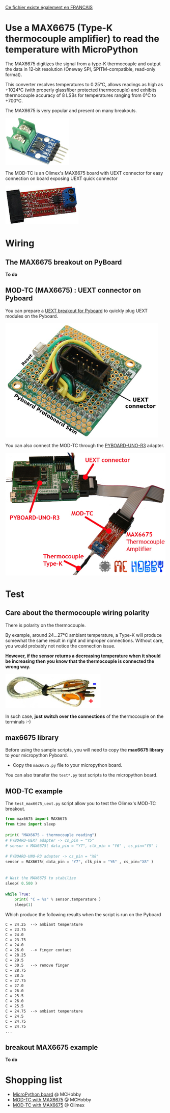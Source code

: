[Ce fichier existe également en FRANCAIS](readme.md)

# Use a MAX6675 (Type-K thermocouple amplifier) to read the temperature with MicroPython

The MAX6675 digitizes the signal from a type-K thermocouple and output the data in 12-bit resolution (Oneway SPI, SPITM-compatible, read-only format).

This converter resolves temperatures to 0.25°C, allows readings as high as +1024°C (with properly glassfiber protected thermocouple) and exhibits thermocouple accuracy of 8 LSBs for temperatures ranging from 0°C to +700°C.

The MAX6675 is very popular and present on many breakouts.

![MAX6675 breakout](docs/_static/max6675-breakout-3.jpg)

The MOD-TC is an Olimex's MAX6675 board with UEXT connector for easy connection on board exposing UEXT quick connector

![MOD-TC from Olimex with MAX6675](docs/_static/mod-tc.jpg)

# Wiring

##  The MAX6675 breakout on PyBoard

__To do__

## MOD-TC (MAX6675) : UEXT connector on Pyboard

You can prepare a [UEXT breakout for Pyboard](https://github.com/mchobby/pyboard-driver/tree/master/UEXT) to quickly plug UEXT modules on the Pyboard.

![MAX6675 to Pyboard-UNO-R3](docs/_static/UEXT-Breakout-LowRes.jpg)

You can also connect the MOD-TC through the [PYBOARD-UNO-R3](https://github.com/mchobby/pyboard-driver/tree/master/UNO-R3) adapter.

![MAX6675 to Pyboard-UNO-R3](docs/_static/max6675-to-PYBOARD-UNO-R3.jpg)

# Test

## Care about the thermocouple wiring polarity
There is polarity on the thermocouple.

By example, around 24...27°C ambiant temperature, a Type-K will produce somewhat the same result in right and improper connections. Without care, you would probably not notice the connection issue.

__However, if the sensor returns a decreasing temperature when it should be increasing then you know that the thermocouple is connected the wrong way.__

![thermocouple type-k polarity](docs/_static/type-k.jpg)

In such case, __just switch over the connections__ of the thermocouple on the terminals :-)

## max6675 library

Before using the sample scripts, you will need to copy the __max6675 library__ to your micropython Pyboard.
* Copy the `max6675.py` file to your micropython board.

You can also transfer the `test*.py` test scripts to the micropython board.

## MOD-TC example

The `test_max6675_uext.py` script allow you to test the Olimex's MOD-TC breakout.

``` python
from max6675 import MAX6675
from time import sleep

print( "MAX6675 - thermocouple reading")
# PYBOARD-UEXT adapter -> cs_pin = "Y5"
# sensor = MAX6675( data_pin = "Y7", clk_pin = "Y6" , cs_pin="Y5" )

# PYBOARD-UNO-R3 adapter -> cs_pin = "X8"
sensor = MAX6675( data_pin = "Y7", clk_pin = "Y6" , cs_pin="X8" )


# Wait the MAX6675 to stabilize
sleep( 0.500 )

while True:
	print( "C = %s" % sensor.temperature )
	sleep(1)
```

Which produce the following results when the script is run on the Pyboard

```
C = 24.25  --> ambiant temperature
C = 23.75
C = 24.0
C = 23.75
C = 24.0
C = 26.0   --> finger contact
C = 28.25
C = 29.5
C = 30.5   --> remove finger
C = 28.75
C = 28.5
C = 27.75
C = 27.0
C = 26.0
C = 25.5
C = 26.0
C = 25.5
C = 24.75  --> ambiant temperature
C = 24.5
C = 24.75
C = 24.75
...
```

## breakout MAX6675 example

__To do__

# Shopping list
* [MicroPython board](https://shop.mchobby.be/fr/56-micropython) @ MCHobby
* [MOD-TC with MAX6675](https://shop.mchobby.be/fr/nouveaute/1623-mod-tc-interface-thermo-couple-type-k-avec-max6675-et-connecteur-uext-3232100016231-olimex.html) @ MCHobby
* [MOD-TC with MAX6675](https://www.olimex.com/Products/Modules/Sensors/MOD-TC/open-source-hardware) @ Olimex
